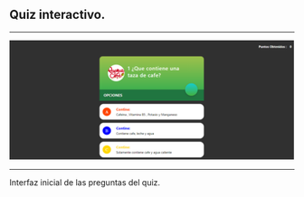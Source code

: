 <h2>Quiz interactivo.</h2>
<hr></hr>
<img src="/images/Captura.PNG" alt="...">
<hr></hr>
<p>Interfaz inicial de las preguntas del quiz.</p>
